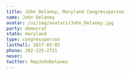 ```yaml
---
title: John Delaney, Maryland Congressperson
name: John Delaney
avatar: /ui/img/avatars/John_Delaney.jpg
party: democrat
state: maryland
type: congressperson
lasthall: 2017-03-02
phone: 202-225-2721
never: 
twitter: RepJohnDelaney
---
```

